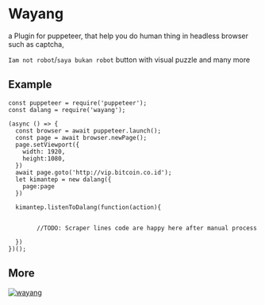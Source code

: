 # Wayang

a Plugin for puppeteer, that help you do human thing in headless browser such as captcha,

`Iam not robot`/`saya bukan robot` button with visual puzzle and many more

## Example

```
const puppeteer = require('puppeteer');
const dalang = require('wayang');

(async () => {
  const browser = await puppeteer.launch();
  const page = await browser.newPage();
  page.setViewport({
    width: 1920,
    height:1080,
  })
  await page.goto('http://vip.bitcoin.co.id');
  let kimantep = new dalang({
    page:page
  })

  kimantep.listenToDalang(function(action){


        //TODO: Scraper lines code are happy here after manual process  

  })
})();

```

## More

[![wayang](http://img.youtube.com/vi/NX1yhU-oAHU/0.jpg)](http://www.youtube.com/watch?v=NX1yhU-oAHU)
